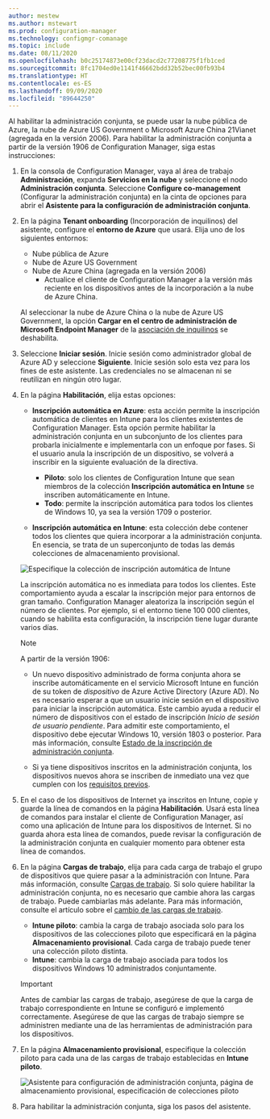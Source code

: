 ```yaml
---
author: mestew
ms.author: mstewart
ms.prod: configuration-manager
ms.technology: configmgr-comanage
ms.topic: include
ms.date: 08/11/2020
ms.openlocfilehash: b0c25174873e00cf23dacd2c77208775f1fb1ced
ms.sourcegitcommit: 8fc1704ed0e1141f46662bdd32b52bec00fb93b4
ms.translationtype: HT
ms.contentlocale: es-ES
ms.lasthandoff: 09/09/2020
ms.locfileid: "89644250"
---
```

<!--3555750 FKA 1357954 --Don't apply H2/H3 in this include file since they are context driven by article-->

Al habilitar la administración conjunta, se puede usar la nube pública de Azure, la nube de Azure US Government o Microsoft Azure China 21Vianet (agregada en la versión 2006). Para habilitar la administración conjunta a partir de la versión 1906 de Configuration Manager, siga estas instrucciones:

1. En la consola de Configuration Manager, vaya al área de trabajo **Administración**, expanda **Servicios en la nube** y seleccione el nodo **Administración conjunta**. Seleccione **Configure co-management** (Configurar la administración conjunta) en la cinta de opciones para abrir el **Asistente para la configuración de administración conjunta**.

1. En la página **Tenant onboarding** (Incorporación de inquilinos) del asistente, configure el **entorno de Azure** que usará. Elija uno de los siguientes entornos:

   - Nube pública de Azure
   - Nube de Azure US Government<!--4075452-->
   - Nube de Azure China (agregada en la versión 2006)<!--7133238-->
      - Actualice el cliente de Configuration Manager a la versión más reciente en los dispositivos antes de la incorporación a la nube de Azure China. <!--7630213--> 

   Al seleccionar la nube de Azure China o la nube de Azure US Government, la opción **Cargar en el centro de administración de Microsoft Endpoint Manager** de la [asociación de inquilinos](../../tenant-attach/device-sync-actions.md) se deshabilita.

1. Seleccione **Iniciar sesión**. Inicie sesión como administrador global de Azure AD y seleccione **Siguiente**. Inicie sesión solo esta vez para los fines de este asistente. Las credenciales no se almacenan ni se reutilizan en ningún otro lugar.

1. En la página **Habilitación**, elija estas opciones:

   - **Inscripción automática en Azure**: esta acción permite la inscripción automática de clientes en Intune para los clientes existentes de Configuration Manager. Esta opción permite habilitar la administración conjunta en un subconjunto de los clientes para probarla inicialmente e implementarla con un enfoque por fases. Si el usuario anula la inscripción de un dispositivo, se volverá a inscribir en la siguiente evaluación de la directiva. <!--3330596-->

      - **Piloto**: solo los clientes de Configuration Intune que sean miembros de la colección **Inscripción automática en Intune** se inscriben automáticamente en Intune.
      - **Todo**: permite la inscripción automática para todos los clientes de Windows 10, ya sea la versión 1709 o posterior.

   - **Inscripción automática en Intune**: esta colección debe contener todos los clientes que quiera incorporar a la administración conjunta. En esencia, se trata de un superconjunto de todas las demás colecciones de almacenamiento provisional.

   ![Especifique la colección de inscripción automática de Intune ](../media/3555750-co-management-onboarding-enablement.png)
      
      La inscripción automática no es inmediata para todos los clientes. Este comportamiento ayuda a escalar la inscripción mejor para entornos de gran tamaño. Configuration Manager aleatoriza la inscripción según el número de clientes. Por ejemplo, si el entorno tiene 100 000 clientes, cuando se habilita esta configuración, la inscripción tiene lugar durante varios días.<!--1358003-->

      > [!Note]  
      > A partir de la versión 1906:
      >
      > - Un nuevo dispositivo administrado de forma conjunta ahora se inscribe automáticamente en el servicio Microsoft Intune en función de su token de *dispositivo* de Azure Active Directory (Azure AD). No es necesario esperar a que un usuario inicie sesión en el dispositivo para iniciar la inscripción automática. Este cambio ayuda a reducir el número de dispositivos con el estado de inscripción *Inicio de sesión de usuario pendiente*.<!-- 4454491 --> Para admitir este comportamiento, el dispositivo debe ejecutar Windows 10, versión 1803 o posterior. Para más información, consulte [Estado de la inscripción de administración conjunta](../how-to-monitor.md#co-management-enrollment-status).
      >
      > - Si ya tiene dispositivos inscritos en la administración conjunta, los dispositivos nuevos ahora se inscriben de inmediato una vez que cumplen con los [requisitos previos](../overview.md#prerequisites).<!--4321130-->

1. En el caso de los dispositivos de Internet ya inscritos en Intune, copie y guarde la línea de comandos en la página **Habilitación**. Usará esta línea de comandos para instalar el cliente de Configuration Manager, así como una aplicación de Intune para los dispositivos de Internet. Si no guarda ahora esta línea de comandos, puede revisar la configuración de la administración conjunta en cualquier momento para obtener esta línea de comandos.

1. En la página **Cargas de trabajo**, elija para cada carga de trabajo el grupo de dispositivos que quiere pasar a la administración con Intune. Para más información, consulte [Cargas de trabajo](../workloads.md). Si solo quiere habilitar la administración conjunta, no es necesario que cambie ahora las cargas de trabajo. Puede cambiarlas más adelante. Para más información, consulte el artículo sobre el [cambio de las cargas de trabajo](../how-to-switch-workloads.md).  

    - **Intune piloto**: cambia la carga de trabajo asociada solo para los dispositivos de las colecciones piloto que especificará en la página **Almacenamiento provisional**. Cada carga de trabajo puede tener una colección piloto distinta.
    - **Intune**: cambia la carga de trabajo asociada para todos los dispositivos Windows 10 administrados conjuntamente.  

    > [!Important]
    > Antes de cambiar las cargas de trabajo, asegúrese de que la carga de trabajo correspondiente en Intune se configuró e implementó correctamente. Asegúrese de que las cargas de trabajo siempre se administren mediante una de las herramientas de administración para los dispositivos.  

1. En la página **Almacenamiento provisional**, especifique la colección piloto para cada una de las cargas de trabajo establecidas en **Intune piloto**.

   ![Asistente para configuración de administración conjunta, página de almacenamiento provisional, especificación de colecciones piloto](../media/3555750-co-management-onboarding-staging.png)

1. Para habilitar la administración conjunta, siga los pasos del asistente.

